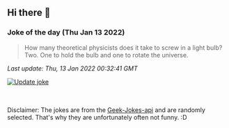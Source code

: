 ## Hi there 👋

### Joke of the day (Thu Jan 13 2022)
<!-- joke -->
>How many theoretical physicists does it take to screw in a light bulb? Two. One to hold the bulb and one to rotate the universe.
<!-- /joke -->

*Last update: Thu, 13 Jan 2022 00:32:41 GMT*

[![Update joke](https://github.com/nclskfm/nclskfm/actions/workflows/joke.yml/badge.svg)](https://github.com/nclskfm/nclskfm/actions/workflows/joke.yml)

<br><br>
Disclaimer: The jokes are from the [Geek-Jokes-api](https://github.com/sameerkumar18/geek-joke-api) and are randomly selected. That's why they are unfortunately often not funny. :D

